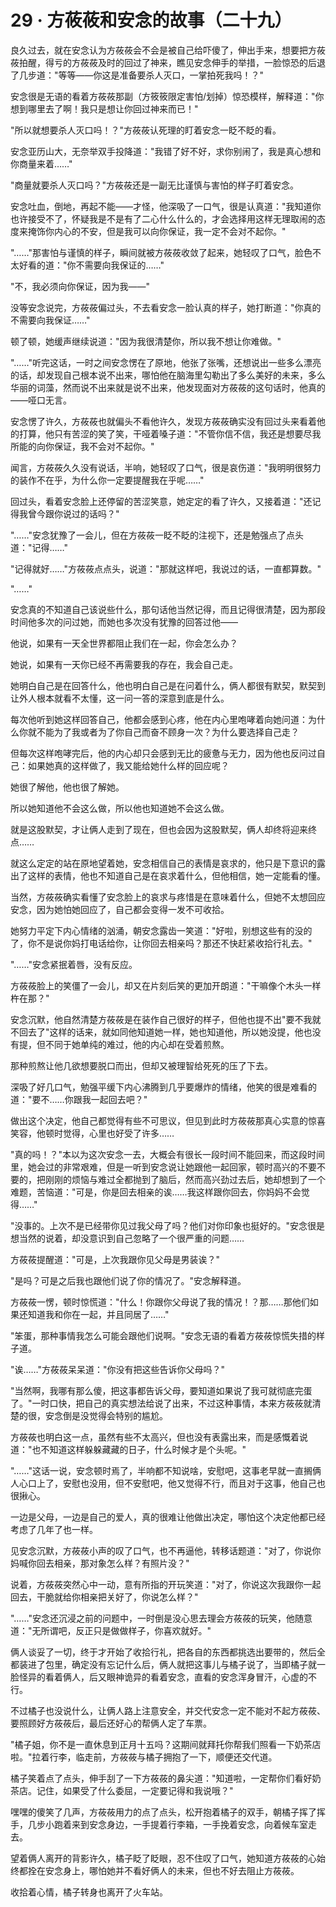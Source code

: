 <link rel="stylesheet" href="../../styles/text.css" />
<h1>29 · 方莜莜和安念的故事（二十九）</h1>

良久过去，就在安念认为方莜莜会不会是被自己给吓傻了，伸出手来，想要把方莜莜拍醒，得亏的方莜莜及时的回过了神来，瞧见安念伸手的举措，一脸惊恐的后退了几步道："等等——你这是准备要杀人灭口，一掌拍死我吗！？"

安念很是无语的看着方莜莜那副（方筱筱限定害怕/划掉）惊恐模样，解释道："你想到哪里去了啊！我只是想让你回过神来而已！"

"所以就想要杀人灭口吗！？"方莜莜认死理的盯着安念一眨不眨的看。

安念亚历山大，无奈举双手投降道："我错了好不好，求你别闹了，我是真心想和你商量来着……"

"商量就要杀人灭口吗？"方莜莜还是一副无比谨慎与害怕的样子盯着安念。

安念吐血，倒地，再起不能——才怪，他深吸了一口气，很是认真道："我知道你也许接受不了，怀疑我是不是有了二心什么什么的，才会选择用这样无理取闹的态度来掩饰你内心的不安，但是我可以向你保证，我一定不会对不起你。"

"……"那害怕与谨慎的样子，瞬间就被方莜莜收敛了起来，她轻叹了口气，脸色不太好看的道："你不需要向我保证的……"

"不，我必须向你保证，因为我——"

没等安念说完，方莜莜偏过头，不去看安念一脸认真的样子，她打断道："你真的不需要向我保证……"

顿了顿，她缓声继续说道："因为我很清楚你，所以我不想让你难做。"

"……"听完这话，一时之间安念愣在了原地，他张了张嘴，还想说出一些多么漂亮的话，却发现自己根本说不出来，哪怕他在脑海里勾勒出了多么美好的未来，多么华丽的词藻，然而说不出来就是说不出来，他发现面对方莜莜的这句话时，他真的——哑口无言。

安念愣了许久，方莜莜也就偏头不看他许久，发现方莜莜确实没有回过头来看着他的打算，他只有苦涩的笑了笑，干哑着嗓子道："不管你信不信，我还是想要尽我所能的向你保证，我不会对不起你。"

闻言，方莜莜久久没有说话，半响，她轻叹了口气，很是哀伤道："我明明很努力的装作不在乎，为什么你一定要提醒我在乎呢……"

回过头，看着安念脸上还停留的苦涩笑意，她定定的看了许久，又接着道："还记得我曾今跟你说过的话吗？"

"……"安念犹豫了一会儿，但在方莜莜一眨不眨的注视下，还是勉强点了点头道："记得……"

"记得就好……"方莜莜点点头，说道："那就这样吧，我说过的话，一直都算数。"

"……"

安念真的不知道自己该说些什么，那句话他当然记得，而且记得很清楚，因为那段时间他多次的问过她，而她也多次没有犹豫的回答过他——

他说，如果有一天全世界都阻止我们在一起，你会怎么办？

她说，如果有一天你已经不再需要我的存在，我会自己走。

她明白自己是在回答什么，他也明白自己是在问着什么，俩人都很有默契，默契到让外人根本就看不太懂，这一问一答的深意到底是什么。

每次他听到她这样回答自己，他都会感到心疼，他在内心里咆哮着向她问道：为什么你就不能为了我或者为了你自己而奋不顾身一次？为什么要选择自己走？

但每次这样咆哮完后，他的内心却只会感到无比的疲惫与无力，因为他也反问过自己：如果她真的这样做了，我又能给她什么样的回应呢？

她很了解他，他也很了解她。

所以她知道他不会这么做，所以他也知道她不会这么做。

就是这股默契，才让俩人走到了现在，但也会因为这股默契，俩人却终将迎来终点……

就这么定定的站在原地望着她，安念相信自己的表情是哀求的，他只是下意识的露出了这样的表情，他也不知道自己是在哀求着什么，但他相信，她一定能看的懂。

当然，方莜莜确实看懂了安念脸上的哀求与疼惜是在意味着什么，但她不太想回应安念，因为她怕她回应了，自己都会变得一发不可收拾。

她努力平定下内心情绪的汹涌，朝安念露齿一笑道："好啦，别想这些有的没的了，你不是说你妈打电话给你，让你回去相亲吗？那还不快赶紧收拾行礼去。"

"……"安念紧抿着唇，没有反应。

方莜莜脸上的笑僵了一会儿，却又在片刻后笑的更加开朗道："干嘛像个木头一样杵在那？"

安念沉默，他自然清楚方莜莜是在装作自己很好的样子，但他也提不出"要不我就不回去了"这样的话来，就如同他知道她一样，她也知道他，所以她没提，他也没有提，但不同于她单纯的难过，他的内心却在受着煎熬。

那种煎熬让他几欲想要脱口而出，但却又被理智给死死的压了下去。

深吸了好几口气，勉强平缓下内心沸腾到几乎要爆炸的情绪，他笑的很是难看的道："要不……你跟我一起回去吧？"

做出这个决定，他自己都觉得有些不可思议，但见到此时方莜莜那真心实意的惊喜笑容，他顿时觉得，心里也好受了许多……

"真的吗！？"本以为这次安念一去，大概会有很长一段时间不能回来，而这段时间里，她会过的非常艰难，但是一听到安念说让她跟他一起回家，顿时高兴的不要不要的，把刚刚的烦恼与难过全都抛到了脑后，然而高兴劲过去后，她却想到了一个难题，苦恼道："可是，你是回去相亲的诶……我这样跟你回去，你妈妈不会觉得……"

"没事的。上次不是已经带你见过我父母了吗？他们对你印象也挺好的。"安念很是想当然的说着，却没意识到自己忽略了一个很严重的问题……

方莜莜提醒道："可是，上次我跟你见父母是男装诶？"

"是吗？可是之后我也跟他们说了你的情况了。"安念解释道。

方莜莜一愣，顿时惊慌道："什么！你跟你父母说了我的情况！？那……那他们如果还知道我和你在一起，并且同居了……"

"笨蛋，那种事情我怎么可能会跟他们说啊。"安念无语的看着方莜莜惊慌失措的样子道。

"诶……"方莜莜呆呆道："你没有把这些告诉你父母吗？"

"当然啊，我哪有那么傻，把这事都告诉父母，要知道如果说了我可就彻底完蛋了。"一时口快，把自己的真实想法给说了出来，不过这种事情，本来方莜莜就清楚的很，安念倒是没觉得会特别的尴尬。

方莜莜也明白这一点，虽然有些不太高兴，但也没有表露出来，而是感慨着说道："也不知道这样躲躲藏藏的日子，什么时候才是个头呢。"

"……"这话一说，安念顿时焉了，半响都不知说啥，安慰吧，这事老早就一直搁俩人心口上了，安慰也没用，但不安慰吧，他又觉得不行，而且对于这事，他自己也很揪心。

一边是父母，一边是自己的爱人，真的很难让他做出决定，哪怕这个决定他都已经考虑了几年了也一样。

见安念沉默，方莜莜小声的叹了口气，也不再逼他，转移话题道："对了，你说你妈喊你回去相亲，那对象怎么样？有照片没？"

说着，方莜莜突然心中一动，意有所指的开玩笑道："对了，你说这次我跟你一起回去，干脆就给你相亲把关好了，你说怎么样？"

"……"安念还沉浸之前的问题中，一时倒是没心思去理会方莜莜的玩笑，他随意道："无所谓吧，反正只是做做样子，你喜欢就好。"

俩人谈妥了一切，终于才开始了收拾行礼，把各自的东西都挑选出要带的，然后全都装进了包里，确定没有忘记什么后，俩人就把这事儿与橘子说了，当即橘子就一脸怪异的看着俩人，后又眼神诡异的看着安念，直看的安念浑身冒汗，心虚的不行。

不过橘子也没说什么，让俩人路上注意安全，并交代安念一定不能对不起方莜莜、要照顾好方莜莜后，最后还好心的帮俩人定了车票。

"橘子姐，你不是一直休息到正月十五吗？这期间就拜托你帮我们照看一下奶茶店啦。"拉着行李，临走前，方莜莜与橘子拥抱了一下，顺便还交代道。

橘子笑着点了点头，伸手刮了一下方莜莜的鼻尖道："知道啦，一定帮你们看好奶茶店。记住，如果受了什么委屈，一定要记得和我说哦？"

嘿嘿的傻笑了几声，方莜莜用力的点了点头，松开抱着橘子的双手，朝橘子挥了挥手，几步小跑着来到安念身边，一手提着行李箱，一手挽着安念，向着候车室走去。

望着俩人离开的背影许久，橘子眨了眨眼，忍不住叹了口气，她知道方莜莜的心始终都拴在安念身上，哪怕她并不看好俩人的未来，但也不好去阻止方莜莜。

收拾着心情，橘子转身也离开了火车站。
